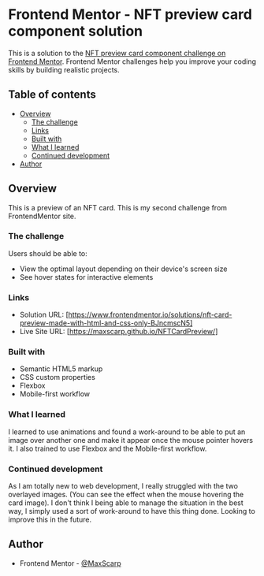# Frontend Mentor - NFT preview card component solution

This is a solution to the [NFT preview card component challenge on Frontend Mentor](https://www.frontendmentor.io/challenges/nft-preview-card-component-SbdUL_w0U). Frontend Mentor challenges help you improve your coding skills by building realistic projects. 

## Table of contents

- [Overview](#overview)
  - [The challenge](#the-challenge)
  - [Links](#links)
  - [Built with](#built-with)
  - [What I learned](#what-i-learned)
  - [Continued development](#continued-development)
- [Author](#author)

## Overview

This is a preview of an NFT card. 
This is my second challenge from FrontendMentor site.

### The challenge

Users should be able to:

- View the optimal layout depending on their device's screen size
- See hover states for interactive elements

### Links

- Solution URL: [https://www.frontendmentor.io/solutions/nft-card-preview-made-with-html-and-css-only-BJncmscN5]
- Live Site URL: [https://maxscarp.github.io/NFTCardPreview/]

### Built with

- Semantic HTML5 markup
- CSS custom properties
- Flexbox
- Mobile-first workflow

### What I learned

I learned to use animations and found a work-around to be able to put an image over another one and make it appear once the mouse pointer hovers it.
I also trained to use Flexbox and the Mobile-first workflow.

### Continued development

As I am totally new to web development, I really struggled with the two overlayed images. (You can see the effect when the mouse hovering the card image).
I don't think I being able to manage the situation in the best way, I simply used a sort of work-around to have this thing done.
Looking to improve this in the future.

## Author

- Frontend Mentor - [@MaxScarp](https://www.frontendmentor.io/profile/MaxScarp)
